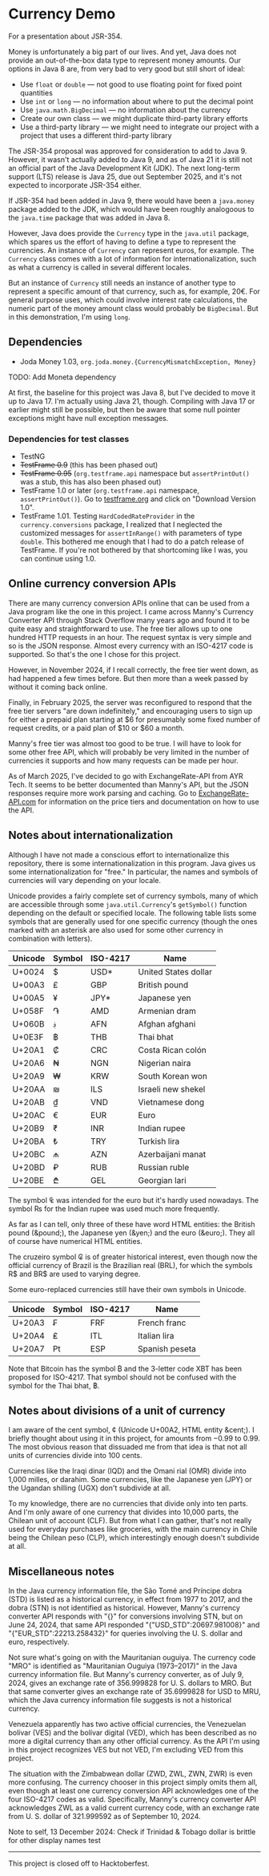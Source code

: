 # Currency Demo

For a presentation about JSR-354.

Money is unfortunately a big part of our lives. And yet, Java does not provide 
an out-of-the-box data type to represent money amounts. Our options in Java 8 
are, from very bad to very good but still short of ideal:

* Use `float` or `double` &mdash; not good to use floating point for fixed point 
quantities
* Use `int` or `long` &mdash; no information about where to put the decimal 
point
* Use `java.math.BigDecimal` &mdash; no information about the currency
* Create our own class &mdash; we might duplicate third-party library efforts
* Use a third-party library &mdash; we might need to integrate our project with 
a project that uses a different third-party library

The JSR-354 proposal was approved for consideration to add to Java 9. However, 
it wasn't actually added to Java 9, and as of Java 21 it is still not an 
official part of the Java Development Kit (JDK). The next long-term support 
(LTS) release is Java 25, due out September 2025, and it's not expected to 
incorporate JSR-354 either.

If JSR-354 had been added in Java 9, there would have been a `java.money` 
package added to the JDK, which would have been roughly analogoous to the 
`java.time` package that was added in Java 8.

However, Java does provide the `Currency` type in the `java.util` package, which 
spares us the effort of having to define a type to represent the currencies. An 
instance of `Currency` can represent euros, for example. The `Currency` class 
comes with a lot of information for internationalization, such as what a 
currency is called in several different locales.

But an instance of `Currency` still needs an instance of another type to 
represent a specific amount of that currency, such as, for example, 20&euro;. 
For general purpose uses, which could involve interest rate calculations, the 
numeric part of the money amount class would probably be `BigDecimal`. But in 
this demonstration, I'm using `long`.

## Dependencies

* Joda Money 1.03, `org.joda.money.{CurrencyMismatchException, Money}`

TODO: Add Moneta dependency

At first, the baseline for this project was Java 8, but I've decided to move it 
up to Java 17. I'm actually using Java 21, though. Compiling with Java 17 or 
earlier might still be possible, but then be aware that some null pointer 
exceptions might have null exception messages.

### Dependencies for test classes

* TestNG
* ~~TestFrame 0.9~~ (this has been phased out)
* ~~TestFrame 0.95~~ (`org.testframe.api` namespace but `assertPrintOut()` was a 
stub, this has also been phased out)
* TestFrame 1.0 or later (`org.testframe.api` namespace, `assertPrintOut()`). Go 
to [testframe.org](https://testframe.org) and click on "Download Version 1.0".
* TestFrame 1.01. Testing `HardCodedRateProvider` in the `currency.conversions` 
package, I realized that I neglected the customized messages for 
`assertInRange()` with parameters of type `double`. This bothered me enough that 
I had to do a patch release of TestFrame. If you're not bothered by that 
shortcoming like I was, you can continue using 1.0.

## Online currency conversion APIs

There are many currency conversion APIs online that can be used from a Java 
program like the one in this project. I came across Manny's Currency Converter 
API through Stack Overflow many years ago and found it to be quite easy and 
straightforward to use. The free tier allows up to one hundred HTTP requests in 
an hour. The request syntax is very simple and so is the JSON response. Almost 
every currency with an ISO-4217 code is supported. So that's the one I chose for 
this project.

However, in November 2024, if I recall correctly, the free tier went down, as 
had happened a few times before. But then more than a week passed by without it 
coming back online.

Finally, in February 2025, the server was reconfigured to respond that the free 
tier servers "are down indefinitely," and encouraging users to sign up for 
either a prepaid plan starting at $6 for presumably some fixed number of request 
credits, or a paid plan of $10 or $60 a month.

Manny's free tier was almost too good to be true. I will have to look for some 
other free API, which will probably be very limited in the number of currencies 
it supports and how many requests can be made per hour.

As of March 2025, I've decided to go with ExchangeRate-API from AYR Tech. It 
seems to be better documented than Manny's API, but the JSON responses require 
more work parsing and caching. Go to 
[ExchangeRate-API.com](https://www.exchangerate-api.com) for information on the 
price tiers and documentation on how to use the API.

## Notes about internationalization

Although I have not made a conscious effort to internationalize this repository, 
there is some internationalization in this program. Java gives us some 
internationalization for "free." In particular, the names and symbols of 
currencies will vary depending on your locale.

Unicode provides a fairly complete set of currency symbols, many of which are 
accessible through some `java.util.Currency`'s `getSymbol()` function depending 
on the default or specified locale. The following table lists some symbols that 
are generally used for one specific currency (though the ones marked with an 
asterisk are also used for some other currency in combination with letters).

| Unicode | Symbol   | ISO-4217 | Name                     |
|---------|----------|----------|--------------------------|
| U+0024  | $        | USD*     | United States dollar     |
| U+00A3  | &pound;  | GBP      | British pound            |
| U+00A5  | &yen;    | JPY*     | Japanese yen             |
| U+058F  | &#x58F;  | AMD      | Armenian dram            |
| U+060B  | &#x60B;  | AFN      | Afghan afghani           |
| U+0E3F  | &#xE3F;  | THB      | Thai bhat                |
| U+20A1  | &#x20A1; | CRC      | Costa Rican col&oacute;n |
| U+20A6  | &#x20A6; | NGN      | Nigerian naira           |
| U+20A9  | &#x20A9; | KRW      | South Korean won         |
| U+20AA  | &#x20AA; | ILS      | Israeli new shekel       |
| U+20AB  | &#x20AB; | VND      | Vietnamese dong          |
| U+20AC  | &euro;   | EUR      | Euro                     |
| U+20B9  | &#x20B9; | INR      | Indian rupee             |
| U+20BA  | &#x20BA; | TRY      | Turkish lira             |
| U+20BC  | &#x20BC; | AZN      | Azerbaijani manat        |
| U+20BD  | &#x20BD; | RUB      | Russian ruble            |
| U+20BE  | &#x20BE; | GEL      | Georgian lari            |

The symbol &#x20A0; was intended for the euro but it's hardly used nowadays. The 
symbol &#x20A8; for the Indian rupee was used much more frequently.

As far as I can tell, only three of these have word HTML entities: the British 
pound (&amp;pound;), the Japanese yen (&amp;yen;) and the euro (&amp;euro;). 
They all of course have numerical HTML entities.

The cruzeiro symbol &#x20A2; is of greater historical interest, even though now 
the official currency of Brazil is the Brazilian real (BRL), for which the 
symbols R$ and BR$ are used to varying degree.

Some euro-replaced currencies still have their own symbols in Unicode.

| Unicode | Symbol   | ISO-4217 | Name           |
|---------|----------|----------|----------------|
| U+20A3  | &#x20A3; | FRF      | French franc   |
| U+20A4  | &#x20A4; | ITL      | Italian lira   |
| U+20A7  | &#x20A7; | ESP      | Spanish peseta |

Note that Bitcoin has the symbol &#x20BF; and the 3-letter code XBT has been 
proposed for ISO-4217. That symbol should not be confused with the symbol for 
the Thai bhat, &#xE3F;.

## Notes about divisions of a unit of currency

I am aware of the cent symbol, &cent; (Unicode U+00A2, HTML entity &amp;cent;). 
I briefly thought about using it in this project, for amounts from &minus;0.99 
to 0.99. The most obvious reason that dissuaded me from that idea is that not 
all units of currencies divide into 100 cents.

Currencies like the Iraqi dinar (IQD) and the Omani rial (OMR) divide into 1,000 
milles, or darahim. Some currencies, like the Japanese yen (JPY) or the Ugandan 
shilling (UGX) don't subdivide at all.

To my knowledge, there are no currencies that divide only into ten parts. And 
I'm only aware of one currency that divides into 10,000 parts, the Chilean unit 
of account (CLF). But from what I can gather, that's not really used for 
everyday purchases like groceries, with the main currency in Chile being the 
Chilean peso (CLP), which interestingly enough doesn't subdivide at all.

## Miscellaneous notes

In the Java currency information file, the S&atilde;o Tom&eacute; and 
Pr&iacute;ncipe dobra (STD) is listed as a historical currency, in effect from 
1977 to 2017, and the dobra (STN) is not identified as historical. However, 
Manny's currency converter API responds with "\{\}" for conversions involving 
STN, but on June 24, 2024, that same API responded "\{"USD_STD":20697.981008\}" 
and "\{"EUR_STD":22213.258432\}" for queries involving the U.&nbsp;S. dollar and 
euro, respectively.

Not sure what's going on with the Mauritanian ouguiya. The currency code "MRO" 
is identified as "Mauritanian Ouguiya (1973–2017)" in the Java currency 
information file. But Manny's currency converter, as of July 9, 2024, gives an 
exchange rate of 356.999828 for U.&nbsp;S. dollars to MRO. But that same 
converter gives an exchange rate of 35.6999828 for USD to MRU, which the Java 
currency information file suggests is not a historical currency.

Venezuela apparently has two active official currencies, the Venezuelan 
bol&iacute;var (VES) and the bol&iacute;var digital (VED), which has been 
described as no more a digital currency than any other official currency. As the 
API I'm using in this project recognizes VES but not VED, I'm excluding VED from 
this project.

The situation with the Zimbabwean dollar (ZWD, ZWL, ZWN, ZWR) is even more 
confusing. The currency chooser in this project simply omits them all, even 
though at least one currency conversion API acknowledges one of the four 
ISO-4217 codes as valid. Specifically, Manny's currency converter API 
acknowledges ZWL as a valid current currency code, with an exchange rate from 
U.&nbsp;S. dollar of 321.999592 as of September 10, 2024.

Note to self, 13 December 2024: Check if Trinidad &amp; Tobago dollar is brittle 
for other display names test

----

This project is closed off to Hacktoberfest.
